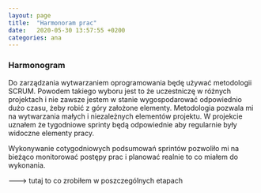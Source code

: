 ```yaml
---
layout: page
title:  "Harmonoram prac"
date:   2020-05-30 13:57:55 +0200
categories: ana
---
```

### Harmonogram


Do zarządzania wytwarzaniem oprogramowania będę używać metodologii SCRUM. Powodem takiego wyboru jest to że uczestniczę w różnych projektach i nie zawsze jestem w stanie wygospodarować odpowiednio dużo czasu, żeby robić z góry założone elementy. Metodologia pozwala mi na wytwarzania małych i niezależnych elementów projektu. W projekcie uznałem że tygodniowe sprinty będą odpowiednie aby regularnie były widoczne elementy pracy.

Wykonywanie cotygodniowych podsumowań sprintów pozwoliło mi na bieżąco monitorować postępy prac i planować realnie to co miałem do wykonania.


---> tutaj to co zrobiłem w poszczególnych etapach